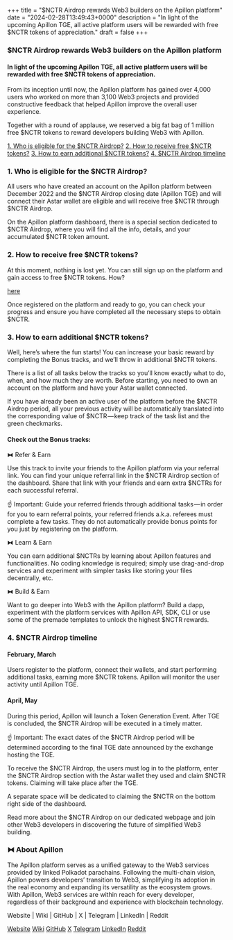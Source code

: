 +++
title = "$NCTR Airdrop rewards Web3 builders on the Apillon platform"
date = "2024-02-28T13:49:43+0000"
description = "In light of the upcoming Apillon TGE, all active platform users will be rewarded with free $NCTR tokens of appreciation."
draft = false
+++

### $NCTR Airdrop rewards Web3 builders on the Apillon platform


#### In light of the upcoming Apillon TGE, all active platform users will be rewarded with free $NCTR tokens of appreciation.


From its inception until now, the Apillon platform has gained over 4,000 users who worked on more than 3,100 Web3 projects and provided constructive feedback that helped Apillon improve the overall user experience.


Together with a round of applause, we reserved a big fat bag of 1 million free $NCTR tokens to reward developers building Web3 with Apillon.

[1. Who is eligible for the $NCTR Airdrop?](#eb5d)
[2. How to receive free $NCTR tokens?](#5daa)
[3. How to earn additional $NCTR tokens?](#03aa)
[4. $NCTR Airdrop timeline](#bf79)

### 1. Who is eligible for the $NCTR Airdrop?


All users who have created an account on the Apillon platform between December 2022 and the $NCTR Airdrop closing date (Apillon TGE) and will connect their Astar wallet are eligible and will receive free $NCTR through $NCTR Airdrop.


On the Apillon platform dashboard, there is a special section dedicated to $NCTR Airdrop, where you will find all the info, details, and your accumulated $NCTR token amount.


### 2. How to receive free $NCTR tokens?


At this moment, nothing is lost yet. You can still sign up on the platform and gain access to free $NCTR tokens. How?

[here](https://app.apillon.io/register?utm_source=medium&utm_medium=organic&utm_campaign=register_link1&utm_id=airdrop)

Once registered on the platform and ready to go, you can check your progress and ensure you have completed all the necessary steps to obtain $NCTR.


### 3. How to earn additional $NCTR tokens?


Well, here’s where the fun starts! You can increase your basic reward by completing the Bonus tracks, and we’ll throw in additional $NCTR tokens.


There is a list of all tasks below the tracks so you’ll know exactly what to do, when, and how much they are worth. Before starting, you need to own an account on the platform and have your Astar wallet connected.


If you have already been an active user of the platform before the $NCTR Airdrop period, all your previous activity will be automatically translated into the corresponding value of $NCTR — keep track of the task list and the green checkmarks.


#### Check out the Bonus tracks:


⧓ Refer & Earn


Use this track to invite your friends to the Apillon platform via your referral link. You can find your unique referral link in the $NCTR Airdrop section of the dashboard. Share that link with your friends and earn extra $NCTRs for each successful referral.


☝ Important: Guide your referred friends through additional tasks — in order for you to earn referral points, your referred friends a.k.a. referees must complete a few tasks. They do not automatically provide bonus points for you just by registering on the platform.


⧓ Learn & Earn


You can earn additional $NCTRs by learning about Apillon features and functionalities. No coding knowledge is required; simply use drag-and-drop services and experiment with simpler tasks like storing your files decentrally, etc.


⧓ Build & Earn


Want to go deeper into Web3 with the Apillon platform? Build a dapp, experiment with the platform services with Apillon API, SDK, CLI or use some of the premade templates to unlock the highest $NCTR rewards.


### 4. $NCTR Airdrop timeline


#### February, March


Users register to the platform, connect their wallets, and start performing additional tasks, earning more $NCTR tokens. Apillon will monitor the user activity until Apillon TGE.


#### April, May


During this period, Apillon will launch a Token Generation Event. After TGE is concluded, the $NCTR Airdrop will be executed in a timely matter.


☝ Important: The exact dates of the $NCTR Airdrop period will be determined according to the final TGE date announced by the exchange hosting the TGE.


To receive the $NCTR Airdrop, the users must log in to the platform, enter the $NCTR Airdrop section with the Astar wallet they used and claim $NCTR tokens. Claiming will take place after the TGE.


A separate space will be dedicated to claiming the $NCTR on the bottom right side of the dashboard.


Read more about the $NCTR Airdrop on our dedicated webpage and join other Web3 developers in discovering the future of simplified Web3 building.


### ⧓ About Apillon


The Apillon platform serves as a unified gateway to the Web3 services provided by linked Polkadot parachains. Following the multi-chain vision, Apillon powers developers’ transition to Web3, simplifying its adoption in the real economy and expanding its versatility as the ecosystem grows. With Apillon, Web3 services are within reach for every developer, regardless of their background and experience with blockchain technology.


Website | Wiki | GitHub | X | Telegram | LinkedIn | Reddit

[Website](https://apillon.io/)
[Wiki](https://wiki.apillon.io/)
[GitHub](https://github.com/Apillon-web3)
[X](https://twitter.com/apillon_io)
[Telegram](https://t.me/Apillon_io)
[LinkedIn](https://www.linkedin.com/company/apillon/)
[Reddit](https://www.reddit.com/r/apillon/)